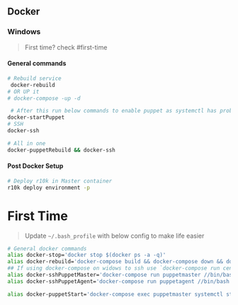 ## Docker
### Windows
> First time? check #first-time

#### General commands
```bash
# Rebuild service
 docker-rebuild
# OR UP it
# docker-compose -up -d

 # After this run below commands to enable puppet as systemctl has problems to be run inside container
docker-startPuppet
# SSH
docker-ssh

# All in one
docker-puppetRebuild && docker-ssh
```

#### Post Docker Setup
```bash
# Deploy r10k in Master container
r10k deploy environment -p

```

# First Time
> Update `~/.bash_profile` with below config to make life easier
```bash
# General docker commands
alias docker-stop='docker stop $(docker ps -a -q)'
alias docker-rebuild='docker-compose build && docker-compose down && docker-compose up -d'
## If using docker-compose on widows to ssh use `docker-compose run centos7 //bin/bash` as explained in here https://stackoverflow.c
alias docker-sshPuppetMaster='docker-compose run puppetmaster //bin/bash'
alias docker-sshPuppetAgent='docker-compose run puppetagent //bin/bash'

alias docker-puppetStart='docker-compose exec puppetmaster systemctl start puppetserver && docker-compose exec puppetmaster systemctl enable puppetserver && docker-compose exec puppetmaster systemctl status puppetserver'
```
